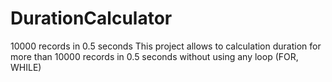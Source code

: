 # DurationCalculator
10000 records in 0.5 seconds
This project allows to calculation duration for more than 10000 records in 0.5 seconds without using any loop (FOR, WHILE)

